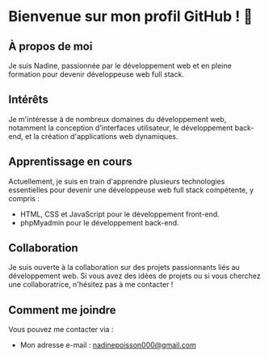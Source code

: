 # Bienvenue sur mon profil GitHub ! 👋

## À propos de moi
Je suis Nadine, passionnée par le développement web et en pleine formation pour devenir développeuse web full stack.

## Intérêts
Je m'intéresse à de nombreux domaines du développement web, notamment la conception d'interfaces utilisateur, le développement back-end, et la création d'applications web dynamiques.

## Apprentissage en cours
Actuellement, je suis en train d'apprendre plusieurs technologies essentielles pour devenir une développeuse web full stack compétente, y compris :
- HTML, CSS et JavaScript pour le développement front-end.
- phpMyadmin pour le développement back-end.


## Collaboration
Je suis ouverte à la collaboration sur des projets passionnants liés au développement web. Si vous avez des idées de projets ou si vous cherchez une collaboratrice, n'hésitez pas à me contacter !

## Comment me joindre
Vous pouvez me contacter via :
- Mon adresse e-mail : nadinepoisson000@gmail.com


